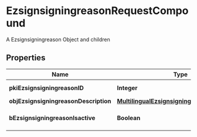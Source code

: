 

# EzsignsigningreasonRequestCompound

A Ezsignsigningreason Object and children

## Properties

| Name | Type | Description | Notes |
|------------ | ------------- | ------------- | -------------|
|**pkiEzsignsigningreasonID** | **Integer** | The unique ID of the Ezsignsigningreason |  [optional] |
|**objEzsignsigningreasonDescription** | [**MultilingualEzsignsigningreasonDescription**](MultilingualEzsignsigningreasonDescription.md) |  |  |
|**bEzsignsigningreasonIsactive** | **Boolean** | Whether the ezsignsigningreason is active or not |  |



